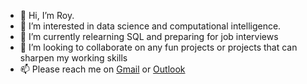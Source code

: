 - 👋 Hi, I’m Roy.
- 👀 I’m interested in data science and computational intelligence.
- 🌱 I’m currently relearning SQL and preparing for job interviews
- 💞️ I’m looking to collaborate on any fun projects or projects that can sharpen my working skills
- 📫 Please reach me on [Gmail](mailto:xbyroy2.0@gmail.com) or [Outlook](bx221@exeter.ac.uk)

<!---
R2333333/R2333333 is a ✨ special ✨ repository because its `README.md` (this file) appears on your GitHub profile.
You can click the Preview link to take a look at your changes.
--->
